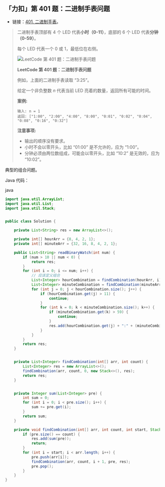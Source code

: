 ## 「力扣」第 401 题：二进制手表问题

- 链接：[401. 二进制手表](https://leetcode-cn.com/problems/binary-watch/)。

> 二进制手表顶部有 4 个 LED 代表**小时（0-11）**，底部的 6 个 LED 代表**分钟（0-59）**。
>
> 每个 LED 代表一个 0 或 1，最低位在右侧。
>
> 
>
> ![LeetCode 第 401 题：二进制手表问题](https://liweiwei1419.gitee.io/images/leetcode-notes/backtracking/5-2.jpg)
>
> **LeetCode 第 401 题：二进制手表问题**
>
> 
>
> 例如，上面的二进制手表读取 “3:25”。
>
> 给定一个非负整数 *n* 代表当前 LED 亮着的数量，返回所有可能的时间。
>
> **案例:**
>
> ```
> 输入: n = 1
> 返回: ["1:00", "2:00", "4:00", "8:00", "0:01", "0:02", "0:04", "0:08", "0:16", "0:32"]
> ```
>
> **注意事项:**
>
> - 输出的顺序没有要求。
> - 小时不会以零开头，比如 “01:00” 是不允许的，应为 “1:00”。
> - 分钟必须由两位数组成，可能会以零开头，比如 “10:2” 是无效的，应为 “10:02”。

典型的组合问题。

Java 代码：

java

```java
import java.util.ArrayList;
import java.util.List;
import java.util.Stack;


public class Solution {

    private List<String> res = new ArrayList<>();

    private int[] hourArr = {8, 4, 2, 1};
    private int[] minuteArr = {32, 16, 8, 4, 2, 1};

    public List<String> readBinaryWatch(int num) {
        if (num > 10 || num < 0) {
            return res;
        }
        for (int i = 0; i <= num; i++) {
            // 应该定义组合
            List<Integer> hourCombination = findCombination(hourArr, i);
            List<Integer> minuteCombination = findCombination(minuteArr, num - i);
            for (int j = 0; j < hourCombination.size(); j++) {
                if (hourCombination.get(j) > 11) {
                    continue;
                }
                for (int k = 0; k < minuteCombination.size(); k++) {
                    if (minuteCombination.get(k) > 59) {
                        continue;
                    }
                    res.add(hourCombination.get(j) + ":" + (minuteCombination.get(k) < 10 ? "0" + minuteCombination.get(k) : minuteCombination.get(k)));
                }
            }
        }
        return res;
    }


    private List<Integer> findCombination(int[] arr, int count) {
        List<Integer> res = new ArrayList<>();
        findCombination(arr, count, 0, new Stack<>(), res);
        return res;
    }


    private Integer sum(List<Integer> pre) {
        int sum = 0;
        for (int i = 0; i < pre.size(); i++) {
            sum += pre.get(i);
        }
        return sum;
    }

    private void findCombination(int[] arr, int count, int start, Stack<Integer> pre, List<Integer> res) {
        if (pre.size() == count) {
            res.add(sum(pre));
            return;
        }
        for (int i = start; i < arr.length; i++) {
            pre.push(arr[i]);
            findCombination(arr, count, i + 1, pre, res);
            pre.pop();
        }
    }
}
```